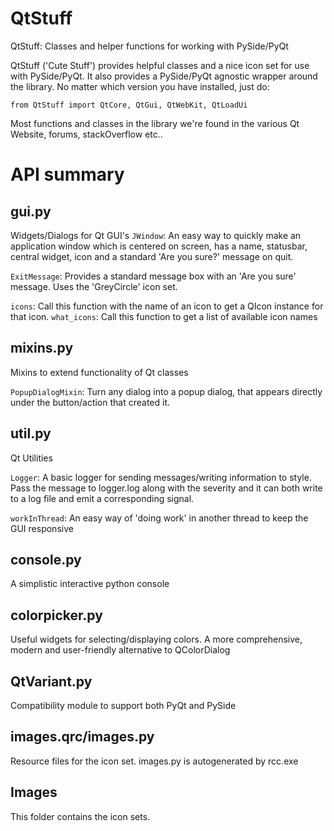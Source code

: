 QtStuff
=======

QtStuff: Classes and helper functions for working with PySide/PyQt

QtStuff ('Cute Stuff') provides helpful classes and a nice icon set for use with PySide/PyQt. It also provides a PySide/PyQt agnostic wrapper around the library. No matter which version you have installed, just do:

    from QtStuff import QtCore, QtGui, QtWebKit, QtLoadUi

Most functions and classes in the library we're found in the various Qt Website, forums, stackOverflow etc..



API summary
============

gui.py
------
Widgets/Dialogs for Qt GUI's
  ``JWindow``: An easy way to quickly make an application window which is centered on screen, has a name, statusbar, central widget, icon and a standard 'Are you sure?' message on quit. 
  
  ``ExitMessage``: Provides a standard message box with an 'Are you sure' message. Uses the 'GreyCircle' icon set.
  
  ``icons``: Call this function with the name of an icon to get a QIcon instance for that icon.
  ``what_icons``: Call this function to get a list of available icon names
  
mixins.py
----------
Mixins to extend functionality of Qt classes

  ``PopupDialogMixin``: Turn any dialog into a popup dialog, that appears directly under the button/action that created it.
  
util.py
--------
Qt Utilities

   ``Logger``: A basic logger for sending messages/writing information to style. Pass the message to logger.log along with the severity and it can both write to a log file and emit a corresponding signal.
   
   ``workInThread``: An easy way of 'doing work' in another thread to keep the GUI responsive
   
console.py
-----------
A simplistic interactive python console

colorpicker.py
---------------
Useful widgets for selecting/displaying colors. A more comprehensive, modern and user-friendly alternative to QColorDialog

QtVariant.py
-------------
Compatibility module to support both PyQt and PySide

images.qrc/images.py
-----------------------
Resource files for the icon set. images.py is autogenerated by rcc.exe

Images
-------
This folder contains the icon sets.
